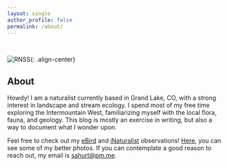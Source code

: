 ```yaml
---
layout: single
author_profile: false
permalink: /about/
---
```


<br>

![RNSS](/images/about.jpg){: .align-center}

## About
Howdy! I am a naturalist currently based in Grand Lake, CO, with a strong interest in landscape and stream ecology. I spend most of my free time exploring the Intermountain West, familiarizing myself with the local flora, fauna, and geology. This blog is mostly an exercise in writing, but also a way to document what I wonder upon.

Feel free to check out my [eBird](https://ebird.org/profile/MzY3MzY2MA) and [iNaturalist](https://www.inaturalist.org/observations?place_id=any&user_id=spencer3616&verifiable=any) observations! [Here](/photos/), you can see some of my better photos. If you can contemplate a good reason to reach out, my email is [sahurt@pm.me](mailto:sahurt@pm.me).
